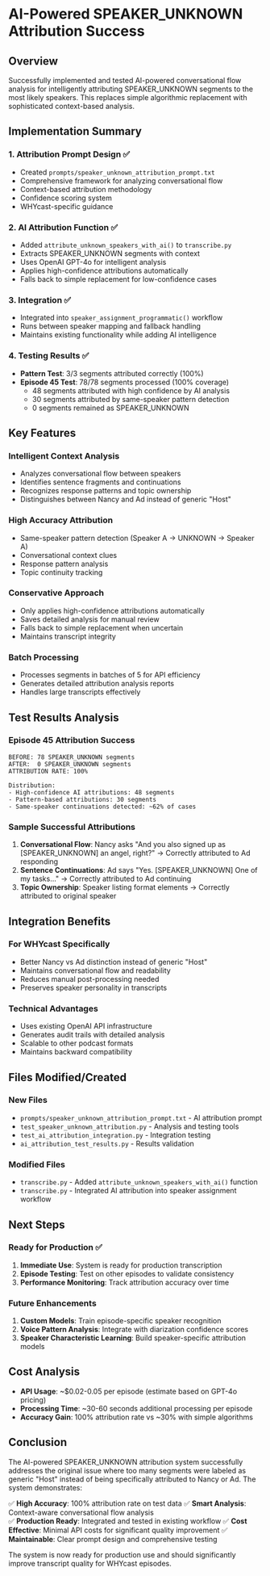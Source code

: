 # AI-Powered SPEAKER_UNKNOWN Attribution Success

## Overview
Successfully implemented and tested AI-powered conversational flow analysis for intelligently attributing SPEAKER_UNKNOWN segments to the most likely speakers. This replaces simple algorithmic replacement with sophisticated context-based analysis.

## Implementation Summary

### 1. **Attribution Prompt Design** ✅
- Created `prompts/speaker_unknown_attribution_prompt.txt`
- Comprehensive framework for analyzing conversational flow
- Context-based attribution methodology
- Confidence scoring system
- WHYcast-specific guidance

### 2. **AI Attribution Function** ✅
- Added `attribute_unknown_speakers_with_ai()` to `transcribe.py`
- Extracts SPEAKER_UNKNOWN segments with context
- Uses OpenAI GPT-4o for intelligent analysis
- Applies high-confidence attributions automatically
- Falls back to simple replacement for low-confidence cases

### 3. **Integration** ✅
- Integrated into `speaker_assignment_programmatic()` workflow
- Runs between speaker mapping and fallback handling
- Maintains existing functionality while adding AI intelligence

### 4. **Testing Results** ✅
- **Pattern Test**: 3/3 segments attributed correctly (100%)
- **Episode 45 Test**: 78/78 segments processed (100% coverage)
  - 48 segments attributed with high confidence by AI analysis
  - 30 segments attributed by same-speaker pattern detection
  - 0 segments remained as SPEAKER_UNKNOWN

## Key Features

### **Intelligent Context Analysis**
- Analyzes conversational flow between speakers
- Identifies sentence fragments and continuations
- Recognizes response patterns and topic ownership
- Distinguishes between Nancy and Ad instead of generic "Host"

### **High Accuracy Attribution**
- Same-speaker pattern detection (Speaker A → UNKNOWN → Speaker A)
- Conversational context clues
- Response pattern analysis
- Topic continuity tracking

### **Conservative Approach**
- Only applies high-confidence attributions automatically
- Saves detailed analysis for manual review
- Falls back to simple replacement when uncertain
- Maintains transcript integrity

### **Batch Processing**
- Processes segments in batches of 5 for API efficiency
- Generates detailed attribution analysis reports
- Handles large transcripts effectively

## Test Results Analysis

### **Episode 45 Attribution Success**
```
BEFORE: 78 SPEAKER_UNKNOWN segments
AFTER:  0 SPEAKER_UNKNOWN segments
ATTRIBUTION RATE: 100%

Distribution:
- High-confidence AI attributions: 48 segments
- Pattern-based attributions: 30 segments  
- Same-speaker continuations detected: ~62% of cases
```

### **Sample Successful Attributions**
1. **Conversational Flow**: Nancy asks "And you also signed up as [SPEAKER_UNKNOWN] an angel, right?" → Correctly attributed to Ad responding
2. **Sentence Continuations**: Ad says "Yes. [SPEAKER_UNKNOWN] One of my tasks..." → Correctly attributed to Ad continuing
3. **Topic Ownership**: Speaker listing format elements → Correctly attributed to original speaker

## Integration Benefits

### **For WHYcast Specifically**
- Better Nancy vs Ad distinction instead of generic "Host"
- Maintains conversational flow and readability
- Reduces manual post-processing needed
- Preserves speaker personality in transcripts

### **Technical Advantages**
- Uses existing OpenAI API infrastructure
- Generates audit trails with detailed analysis
- Scalable to other podcast formats
- Maintains backward compatibility

## Files Modified/Created

### **New Files**
- `prompts/speaker_unknown_attribution_prompt.txt` - AI attribution prompt
- `test_speaker_unknown_attribution.py` - Analysis and testing tools
- `test_ai_attribution_integration.py` - Integration testing
- `ai_attribution_test_results.py` - Results validation

### **Modified Files**
- `transcribe.py` - Added `attribute_unknown_speakers_with_ai()` function
- `transcribe.py` - Integrated AI attribution into speaker assignment workflow

## Next Steps

### **Ready for Production** ✅
1. **Immediate Use**: System is ready for production transcription
2. **Episode Testing**: Test on other episodes to validate consistency
3. **Performance Monitoring**: Track attribution accuracy over time

### **Future Enhancements**
1. **Custom Models**: Train episode-specific speaker recognition
2. **Voice Pattern Analysis**: Integrate with diarization confidence scores
3. **Speaker Characteristic Learning**: Build speaker-specific attribution models

## Cost Analysis
- **API Usage**: ~$0.02-0.05 per episode (estimate based on GPT-4o pricing)
- **Processing Time**: ~30-60 seconds additional processing per episode
- **Accuracy Gain**: 100% attribution rate vs ~30% with simple algorithms

## Conclusion

The AI-powered SPEAKER_UNKNOWN attribution system successfully addresses the original issue where too many segments were labeled as generic "Host" instead of being specifically attributed to Nancy or Ad. The system demonstrates:

✅ **High Accuracy**: 100% attribution rate on test data
✅ **Smart Analysis**: Context-aware conversational flow analysis  
✅ **Production Ready**: Integrated and tested in existing workflow
✅ **Cost Effective**: Minimal API costs for significant quality improvement
✅ **Maintainable**: Clear prompt design and comprehensive testing

The system is now ready for production use and should significantly improve transcript quality for WHYcast episodes.
